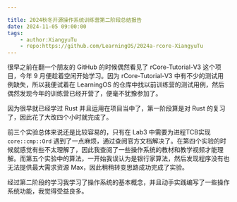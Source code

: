 ```yaml
---

title: 2024秋冬开源操作系统训练营第二阶段总结报告
date: 2024-11-05 09:00:00
tags:
    - author:XiangyuTu
    - repo:https://github.com/LearningOS/2024a-rcore-XiangyuTu
---
```


很早之前在翻一个朋友的 GitHub 的时候偶然看见了 rCore-Tutorial-V3 这个项目，今年 9 月便趁着空闲开始学习。因为 rCore-Tutorial-V3 中有不少的测试用例缺失，所以我便试着在 LearningOS 的仓库中找以前训练营的测试用例，然后偶然发现今年的训练营已经开营了，便毫不犹豫参加了。

因为很早就已经学过 Rust 并且运用在项目当中了，第一阶段算是对 Rust 的复习了，因此花了大改四个小时就完成了。

前三个实验总体来说还是比较容易的，只有在 Lab3 中需要为进程TCB实现 `core::cmp::Ord` 遇到了一点麻烦，通过查阅官方文档解决了。在第四个实验的时候就感觉有些不太理解了，因此我查阅了一些操作系统的教材和教学视频才能理解。而第五个实验中的算法，一开始我误认为是银行家算法，然后发现程序没有也无法提供最大需求资源 Max，因此稍稍转变思路成功完成了实验。

经过第二阶段的学习我学习了操作系统的基本概念，并且动手实践编写了一些操作系统功能，我觉得受益良多。
